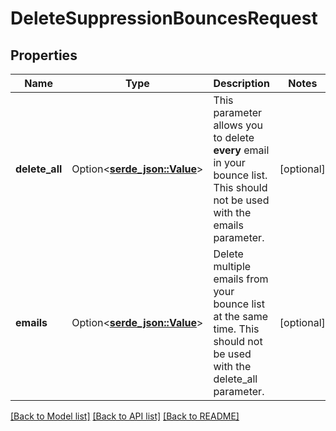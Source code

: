 # DeleteSuppressionBouncesRequest

## Properties

Name | Type | Description | Notes
------------ | ------------- | ------------- | -------------
**delete_all** | Option<[**serde_json::Value**](.md)> | This parameter allows you to delete **every** email in your bounce list. This should not be used with the emails parameter. | [optional]
**emails** | Option<[**serde_json::Value**](.md)> | Delete multiple emails from your bounce list at the same time. This should not be used with the delete_all parameter. | [optional]

[[Back to Model list]](../README.md#documentation-for-models) [[Back to API list]](../README.md#documentation-for-api-endpoints) [[Back to README]](../README.md)


